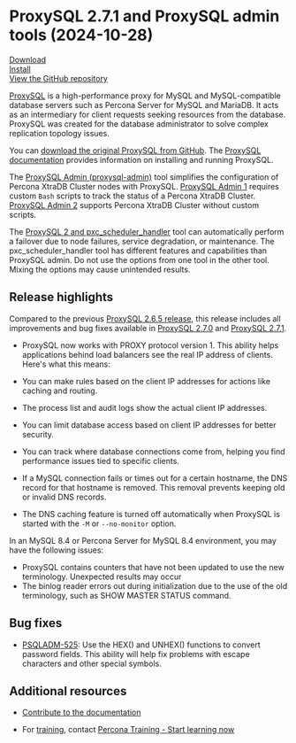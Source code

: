 # ProxySQL 2.7.1 and ProxySQL admin tools (2024-10-28)

[Download](https://www.percona.com/download-proxysql)<br>
[Install](install-v2.md)<br>
[View the GitHub repository](https://github.com/percona/proxysql-admin-tool)

[ProxySQL](https://proxysql.com/) is a high-performance proxy for MySQL and MySQL-compatible database servers such as Percona Server for MySQL and MariaDB. It acts as an intermediary for client requests seeking resources from the database. ProxySQL was created for the database administrator to solve complex replication topology issues.

You can [download the original ProxySQL from GitHub](https://github.com/sysown/proxysql/releases). The [ProxySQL documentation](https://proxysql.com/documentation/) provides information on installing and running ProxySQL.

The [ProxySQL Admin (proxysql-admin)](proxysql-admin-tool-v2-config.md) tool simplifies the configuration of Percona XtraDB Cluster nodes with ProxySQL. [ProxySQL Admin 1](proxysql-v1.md) requires custom `Bash` scripts to track the status of a Percona XtraDB Cluster. [ProxySQL Admin 2](proxysql-admin-tool-functions.md) supports Percona XtraDB Cluster without custom scripts.

The [ProxySQL 2 and pxc_scheduler_handler](psh-overview.md) tool can automatically perform a failover due to node failures, service degradation, or maintenance. The pxc_scheduler_handler tool has different features and capabilities than ProxySQL admin. Do not use the options from one tool in the other tool. Mixing the options may cause unintended results.

## Release highlights

Compared to the previous [ProxySQL 2.6.5 release], this release includes all improvements and bug fixes available in [ProxySQL 2.7.0] and [ProxySQL 2.7.1].

* ProxySQL now works with PROXY protocol version 1. This ability helps applications behind load balancers see the real IP address of clients. Here's what this means:

* You can make rules based on the client IP addresses for actions like caching and routing.

* The process list and audit logs show the actual client IP addresses.

* You can limit database access based on client IP addresses for better security.

* You can track where database connections come from, helping you find performance issues tied to specific clients.

* If a MySQL connection fails or times out for a certain hostname, the DNS record for that hostname is removed. This removal prevents keeping old or invalid DNS records. 

* The DNS caching feature is turned off automatically when ProxySQL is started with the `-M` or `--no-monitor` option.

In an MySQL 8.4 or Percona Server for MySQL 8.4 environment, you may have the following issues:

* ProxySQL contains counters that have not been updated to use the new terminology. Unexpected results may occur
* The binlog reader errors out during initialization due to the use of the old terminology, such as SHOW MASTER STATUS command.

## Bug fixes

* [PSQLADM-525]: Use the HEX() and UNHEX() functions to convert password fields. This ability will help fix problems with escape characters and other special symbols.

## Additional resources

- [Contribute to the documentation](https://github.com/percona/proxysql-admin-tool-doc/blob/main/contributing.md)

- For [training](https://www.percona.com/training), contact [Percona Training - Start learning now](https://learn.percona.com/contact-me)

[ProxySQL 2.6.5 release]: https://github.com/sysown/proxysql/releases/tag/v2.6.5
[ProxySQL 2.7.0]: https://github.com/sysown/proxysql/releases/tag/v2.7.0
[ProxySQL 2.7.1]: https://github.com/sysown/proxysql/releases/tag/v2.7.1

[PSQLADM-525]: https://perconadev.atlassian.net/browse/PSQLADM-525
